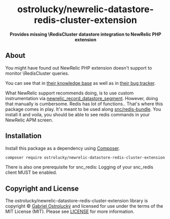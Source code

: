 <h1 align="center">ostrolucky/newrelic-datastore-redis-cluster-extension</h1>

<p align="center">
    <strong>Provides missing \RedisCluster datastore integration to NewRelic PHP extension</strong>
</p>

## About

You might have found out NewRelic PHP extension doesn't support to monitor \RedisCluster queries.

You can see that in [their knowledge base](https://newrelic.zendesk.com/hc/en-us/articles/360059017673-PHP-Redis-issue)
as well as in [their bug tracker](https://github.com/newrelic/newrelic-php-agent/issues/130).

What NewRelic support recommends doing,
is to use custom instrumentation via [newrelic_record_datastore_segment](https://docs.newrelic.com/docs/apm/agents/php-agent/php-agent-api/newrelic_record_datastore_segment/). However, doing that manually is cumbersome. Redis has lot of functions.. That's where this package comes in play. It's meant to be used along [snc/redis-bundle](https://github.com/snc/SncRedisBundle).
You install it and voila, you should be able to see redis commands in your NewRelic APM screen.

## Installation

Install this package as a dependency using [Composer](https://getcomposer.org).

``` bash
composer require ostrolucky/newrelic-datastore-redis-cluster-extension
```

There is also one prerequisite for snc_redis: Logging of your snc_redis client MUST be enabled.


## Copyright and License

The ostrolucky/newrelic-datastore-redis-cluster-extension library is copyright © [Gabriel Ostrolucký](mailto:gabriel.ostrolucky@gmail.com)
and licensed for use under the terms of the
MIT License (MIT). Please see [LICENSE](LICENSE) for more information.


